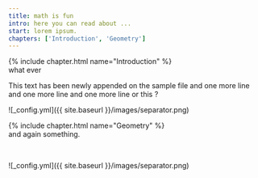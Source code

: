 ```yaml
---
title: math is fun
intro: here you can read about ...
start: lorem ipsum.
chapters: ['Introduction', 'Geometry'] 
---
```


{% include chapter.html name="Introduction" %} 
<br/>
what ever

This text has been newly appended on the sample file
and one more line
 and one more line
 and one more line
 or this ?
<br/>

![_config.yml]({{ site.baseurl }}/images/separator.png)

{% include chapter.html name="Geometry" %} 
<br/>
and again something.

<br/>

![_config.yml]({{ site.baseurl }}/images/separator.png)